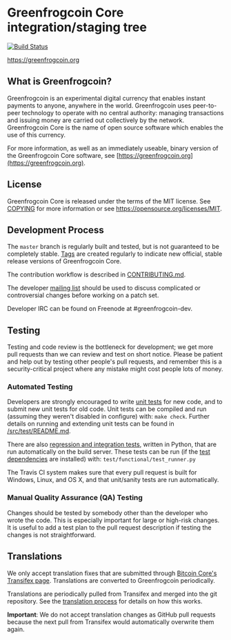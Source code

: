 Greenfrogcoin Core integration/staging tree
=====================================

[![Build Status](https://travis-ci.org/greenfrogcoin-project/greenfrogcoin.svg?branch=master)](https://travis-ci.org/greenfrogcoin-project/greenfrogcoin)

https://greenfrogcoin.org

What is Greenfrogcoin?
----------------

Greenfrogcoin is an experimental digital currency that enables instant payments to
anyone, anywhere in the world. Greenfrogcoin uses peer-to-peer technology to operate
with no central authority: managing transactions and issuing money are carried
out collectively by the network. Greenfrogcoin Core is the name of open source
software which enables the use of this currency.

For more information, as well as an immediately useable, binary version of
the Greenfrogcoin Core software, see [https://greenfrogcoin.org](https://greenfrogcoin.org).

License
-------

Greenfrogcoin Core is released under the terms of the MIT license. See [COPYING](COPYING) for more
information or see https://opensource.org/licenses/MIT.

Development Process
-------------------

The `master` branch is regularly built and tested, but is not guaranteed to be
completely stable. [Tags](https://github.com/greenfrogcoin-project/greenfrogcoin/tags) are created
regularly to indicate new official, stable release versions of Greenfrogcoin Core.

The contribution workflow is described in [CONTRIBUTING.md](CONTRIBUTING.md).

The developer [mailing list](https://groups.google.com/forum/#!forum/greenfrogcoin-dev)
should be used to discuss complicated or controversial changes before working
on a patch set.

Developer IRC can be found on Freenode at #greenfrogcoin-dev.

Testing
-------

Testing and code review is the bottleneck for development; we get more pull
requests than we can review and test on short notice. Please be patient and help out by testing
other people's pull requests, and remember this is a security-critical project where any mistake might cost people
lots of money.

### Automated Testing

Developers are strongly encouraged to write [unit tests](src/test/README.md) for new code, and to
submit new unit tests for old code. Unit tests can be compiled and run
(assuming they weren't disabled in configure) with: `make check`. Further details on running
and extending unit tests can be found in [/src/test/README.md](/src/test/README.md).

There are also [regression and integration tests](/test), written
in Python, that are run automatically on the build server.
These tests can be run (if the [test dependencies](/test) are installed) with: `test/functional/test_runner.py`

The Travis CI system makes sure that every pull request is built for Windows, Linux, and OS X, and that unit/sanity tests are run automatically.

### Manual Quality Assurance (QA) Testing

Changes should be tested by somebody other than the developer who wrote the
code. This is especially important for large or high-risk changes. It is useful
to add a test plan to the pull request description if testing the changes is
not straightforward.

Translations
------------

We only accept translation fixes that are submitted through [Bitcoin Core's Transifex page](https://www.transifex.com/projects/p/bitcoin/).
Translations are converted to Greenfrogcoin periodically.

Translations are periodically pulled from Transifex and merged into the git repository. See the
[translation process](doc/translation_process.md) for details on how this works.

**Important**: We do not accept translation changes as GitHub pull requests because the next
pull from Transifex would automatically overwrite them again.
